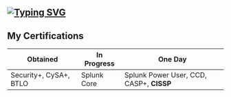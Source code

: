 ## [![Typing SVG](https://readme-typing-svg.demolab.com?font=Fira+Code&size=20&duration=2000&pause=400&color=18F721&width=435&lines=%24+whoami+;%24+fasi+sika;%24+cybersecurity+enthusiast;%24+aspiring+cybersecurity+researcher;%24+currently%3A+succumbing+to+the+void)](https://git.io/typing-svg)

## My Certifications
|Obtained        |In Progress                    |One Day                      |
|----------------|-------------------------------|-----------------------------|
|Security+, CySA+, BTLO | Splunk Core            | Splunk Power User, CCD, CASP+, **CISSP**            |




<!--
**fyceu/fyceu** is a ✨ _special_ ✨ repository because its `README.md` (this file) appears on your GitHub profile.

Here are some ideas to get you started:

- 🔭 I’m currently working on ...
- 🌱 I’m currently learning ...
- 👯 I’m looking to collaborate on ...
- 🤔 I’m looking for help with ...
- 💬 Ask me about ...
- 📫 How to reach me: ...
- 😄 Pronouns: ...
- ⚡ Fun fact: ...
-->
